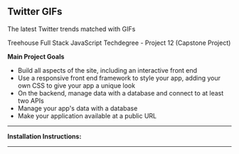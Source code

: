 ## Twitter GIFs

The latest Twitter trends matched with GIFs

Treehouse Full Stack JavaScript Techdegree - Project 12 (Capstone Project)

**Main Project Goals**
- Build all aspects of the site, including an interactive front end
- Use a responsive front end framework to style your app, adding your own CSS to give your app a unique look
- On the backend, manage data with a database and connect to at least two APIs
- Manage your app's data with a database
- Make your application available at a public URL

---
**Installation Instructions:**

---